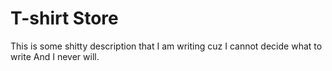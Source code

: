 # T-shirt Store

This is some shitty description that I am writing cuz I cannot decide what to write
And I never will.
